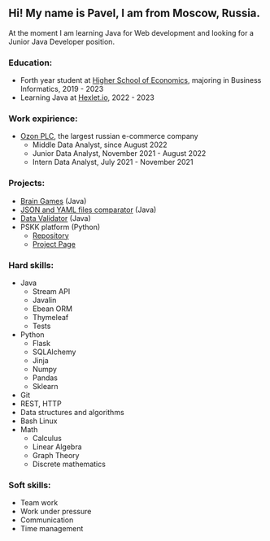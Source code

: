 ## Hi! My name is Pavel, I am from Moscow, Russia.
At the moment I am learning Java for Web development and looking for a Junior Java Developer position.

### Education:
- Forth year student at [Higher School of Economics](https://www.hse.ru/en/), majoring in Business Informatics, 2019 - 2023
- Learning Java at [Hexlet.io](https://hexlet.io/pages/about), 2022 - 2023

### Work expirience:
- [Ozon PLC](https://corp.ozon.com/), the largest russian e-commerce company
    - Middle Data Analyst, since August 2022
    - Junior Data Analyst, November 2021 - August 2022
    - Intern Data Analyst, July 2021 - November 2021

### Projects:
- [Brain Games](https://github.com/pavel912/java-project-lvl1) (Java)
- [JSON and YAML files comparator](https://github.com/pavel912/java-project-71) (Java)
- [Data Validator](https://github.com/pavel912/java-project-78) (Java)
- PSKK platform (Python)
    - [Repository](https://github.com/pavel912/pskk)
    - [Project Page](https://pskk.hse.ru/)

### Hard skills:
- Java
    - Stream API
    - Javalin
    - Ebean ORM
    - Thymeleaf
    - Tests
- Python
    - Flask
    - SQLAlchemy
    - Jinja
    - Numpy
    - Pandas
    - Sklearn
- Git
- REST, HTTP
- Data structures and algorithms
- Bash Linux
- Math
    - Calculus
    - Linear Algebra
    - Graph Theory
    - Discrete mathematics

### Soft skills:
- Team work
- Work under pressure
- Communication
- Time management
